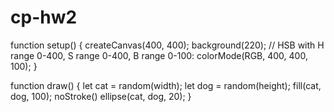# cp-hw2

function setup() {
    createCanvas(400, 400);
    background(220);
    // HSB with H range 0-400, S range 0-400, B range 0-100:
    colorMode(RGB, 400, 400, 100);
}

function draw() {
    let cat = random(width);
    let dog = random(height);
    fill(cat, dog, 100);
    noStroke()
    ellipse(cat, dog, 20);
}
